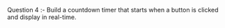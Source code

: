 Question 4 :- Build a countdown timer that starts when a button is clicked and display in real-time.
